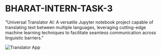 # BHARAT-INTERN-TASK-3

"Universal Translator AI: A versatile Jupyter notebook project capable of translating text between multiple languages, leveraging cutting-edge machine learning techniques to facilitate seamless communication across linguistic barriers."


![Translator App](https://github.com/thekirankumarv/BHARAT-INTERN-TASK-3/assets/98585389/f5ed87ba-aaf1-4a44-a687-f7b9db06de26)
